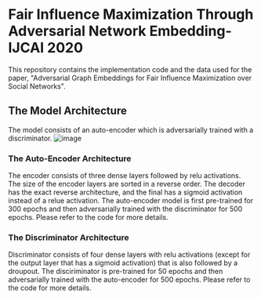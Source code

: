 # Fair Influence Maximization Through Adversarial Network Embedding- IJCAI 2020

This repository contains the implementation code and the data used for the paper, "Adversarial Graph Embeddings for Fair Influence Maximization over Social Networks". 

## The Model Architecture
The model consists of an auto-encoder which is adversarially trained with a discriminator. 
![image](https://user-images.githubusercontent.com/35867461/77394182-d0c05400-6df2-11ea-8d54-8a7167d23753.png)
### The Auto-Encoder Architecture
The encoder consists of three dense layers followed by relu activations. The size of the encoder layers are sorted in a reverse order. The decoder has the exact reverse architecture, and the final has a sigmoid activation instead of a relue activation. The auto-encoder model is first pre-trained for 300 epochs and then adversarially trained with the discriminator for 500 epochs. Please refer to the code for more details.

### The Discriminator Architecture
Discriminator consists of four dense layers with relu activations (except for the output layer that has a sigmoid activation) that is also followed by a droupout. The disciriminator is pre-trained for 50 epochs and then adversarially trained with the auto-encoder for 500 epochs. Please refer to the code for more details.
